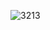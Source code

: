 ![3213](https://github.com/hasanenginkubat/hasanenginkubat/assets/116746591/45378999-bb9d-4445-b380-da96445ef039)
